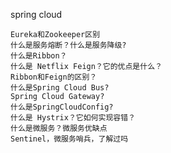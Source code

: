 spring cloud

    Eureka和Zookeeper区别
    什么是服务熔断？什么是服务降级?
    什么是Ribbon？
    什么是 Netflix Feign？它的优点是什么？
    Ribbon和Feign的区别？
    什么是Spring Cloud Bus?
    Spring Cloud Gateway?
    什么是SpringCloudConfig?
    什么是 Hystrix？它如何实现容错？
    什么是微服务？微服务优缺点
    Sentinel，微服务哨兵，了解过吗